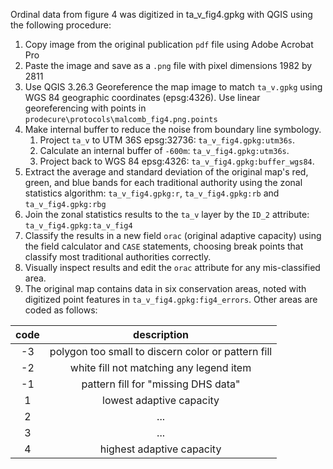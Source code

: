 Ordinal data from figure 4 was digitized in ta_v_fig4.gpkg with QGIS using the following
procedure:

1.  Copy image from the original publication `pdf` file using Adobe
    Acrobat Pro
2.  Paste the image and save as a `.png` file with pixel dimensions 1982
    by 2811
3.  Use QGIS 3.26.3 Georeference the map image to match `ta_v.gpkg`
    using WGS 84 geographic coordinates (epsg:4326). Use linear
    georeferencing with points in
    `prodecure\protocols\malcomb_fig4.png.points`
4.  Make internal buffer to reduce the noise from boundary line
    symbology.
    1.  Project `ta_v` to UTM 36S epsg:32736: `ta_v_fig4.gpkg:utm36s`.
    2.  Calculate an internal buffer of `-600m`:
        `ta_v_fig4.gpkg:utm36s`.
    3.  Project back to WGS 84 epsg:4326: `ta_v_fig4.gpkg:buffer_wgs84`.
5.  Extract the average and standard deviation of the original map's
    red, green, and blue bands for each traditional authority using the
    zonal statistics algorithm: `ta_v_fig4.gpkg:r`, `ta_v_fig4.gpkg:rb`
    and `ta_v_fig4.gpkg:rbg`
6.  Join the zonal statistics results to the `ta_v` layer by the `ID_2`
    attribute: `ta_v_fig4.gpkg:ta_v_fig4`
7.  Classify the results in a new field `orac` (original adaptive
    capacity) using the field calculator and `CASE` statements, choosing
    break points that classify most traditional authorities correctly.
8.  Visually inspect results and edit the `orac` attribute for any
    mis-classified area.
9.  The original map contains data in six conservation areas, noted with
    digitized point features in `ta_v_fig4.gpkg:fig4_errors`. Other
    areas are coded as follows:

| code | description                                        |
|:----:|:--------------------------------------------------:|
|  -3  | polygon too small to discern color or pattern fill |
|  -2  | white fill not matching any legend item            |
|  -1  | pattern fill for "missing DHS data"                |
|  1   | lowest adaptive capacity                           |
|  2   | ...                                                |
|  3   | ...                                                |
|  4   | highest adaptive capacity                          |
